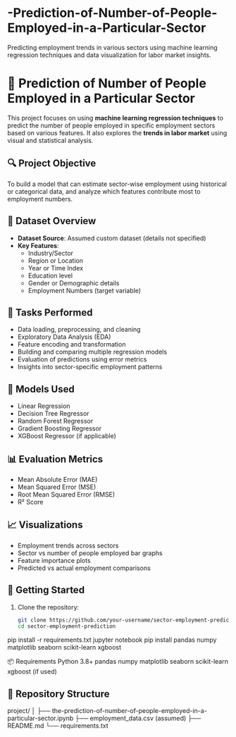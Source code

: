 # -Prediction-of-Number-of-People-Employed-in-a-Particular-Sector
Predicting employment trends in various sectors using machine learning regression techniques and data visualization for labor market insights.
# 🏢 Prediction of Number of People Employed in a Particular Sector

This project focuses on using **machine learning regression techniques** to predict the number of people employed in specific employment sectors based on various features. It also explores the **trends in labor market** using visual and statistical analysis.

## 🔍 Project Objective

To build a model that can estimate sector-wise employment using historical or categorical data, and analyze which features contribute most to employment numbers.

## 🧠 Dataset Overview

- **Dataset Source**: Assumed custom dataset (details not specified)
- **Key Features**: 
  - Industry/Sector
  - Region or Location
  - Year or Time Index
  - Education level
  - Gender or Demographic details
  - Employment Numbers (target variable)

## 🔬 Tasks Performed

- Data loading, preprocessing, and cleaning
- Exploratory Data Analysis (EDA)
- Feature encoding and transformation
- Building and comparing multiple regression models
- Evaluation of predictions using error metrics
- Insights into sector-specific employment patterns

## 🧪 Models Used

- Linear Regression
- Decision Tree Regressor
- Random Forest Regressor
- Gradient Boosting Regressor
- XGBoost Regressor (if applicable)

## 📊 Evaluation Metrics

- Mean Absolute Error (MAE)
- Mean Squared Error (MSE)
- Root Mean Squared Error (RMSE)
- R² Score

## 📈 Visualizations

- Employment trends across sectors
- Sector vs number of people employed bar graphs
- Feature importance plots
- Predicted vs actual employment comparisons


## 🚀 Getting Started

1. Clone the repository:
   ```bash
   git clone https://github.com/your-username/sector-employment-prediction.git
   cd sector-employment-prediction
pip install -r requirements.txt
jupyter notebook
pip install pandas numpy matplotlib seaborn scikit-learn xgboost

📦 Requirements
Python 3.8+
pandas
numpy
matplotlib
seaborn
scikit-learn
xgboost (if used)

## 📁 Repository Structure

project/
│
├── the-prediction-of-number-of-people-employed-in-a-particular-sector.ipynb
├── employment_data.csv (assumed)
├── README.md
└── requirements.txt
